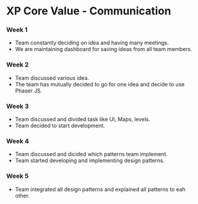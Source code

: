 # XP Core Value - Communication

### Week 1
* Team constantly deciding on idea and having many meetings.
* We are maintaining dashboard for saving ideas from all team members.

### Week 2
* Team discussed various idea.
* The team has mutually decided to go for one idea and decide to use Phaser JS.

### Week 3
* Team discussed and divided task like UI, Maps, levels.
* Team decided to start development.

### Week 4
* Team discussed and dicided which patterns team implement.
* Team started developing and implementing design patterns.

### Week 5
* Team integrated all design patterns and explained all patterns to eah other.

